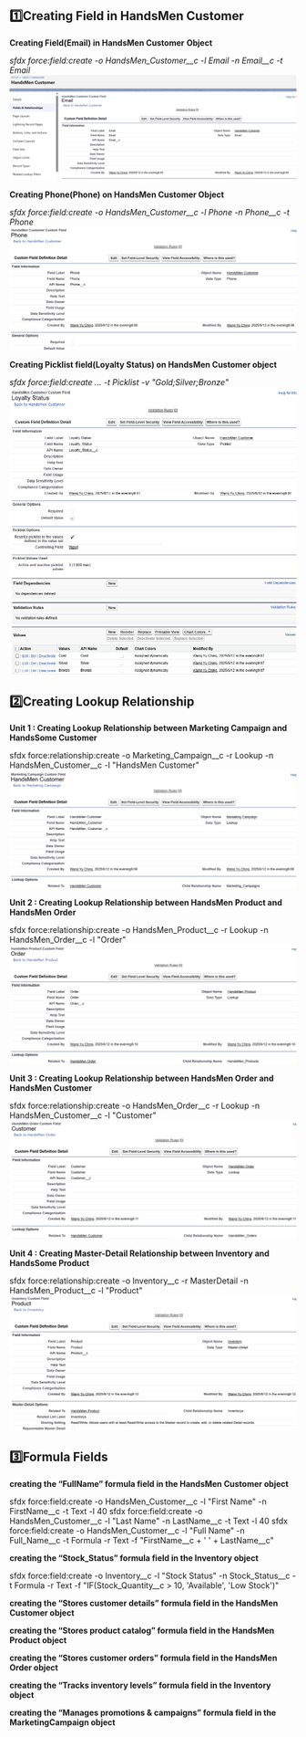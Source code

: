 ## 1️⃣Creating Field in HandsMen Customer
**Creating Field(Email) in HandsMen Customer** **Object**

*sfdx force:field:create -o HandsMen_Customer__c -l Email -n Email__c -t Email*
![Salesforce Credentials Setup](docs/img/07_HandsMenCustomerCustomField_Email.png)


**Creating Phone(Phone) on HandsMen Customer Object**

*sfdx force:field:create -o HandsMen_Customer__c -l Phone -n Phone__c -t Phone*
![Salesforce Credentials Setup](docs/img/07_HandsMenCustomerCustomField_Phone.png)

 
**Creating Picklist field(Loyalty Status) on HandsMen Customer object**

*sfdx force:field:create ... -t Picklist -v "Gold;Silver;Bronze"*
![Salesforce Credentials Setup](docs/img/07_HandsMenCustomerCustomField_LoyaltyStatus.png)

## 2️⃣Creating Lookup Relationship
**Unit 1 : Creating Lookup Relationship between Marketing Campaign and HandsSome Customer**

sfdx force:relationship:create -o Marketing_Campaign__c -r Lookup -n HandsMen_Customer__c -l "HandsMen Customer"
![Salesforce Credentials Setup](docs/img/07_LookupRelationship_MarketingCampaignandHandsSomeCustomer.png)

**Unit 2 : Creating Lookup Relationship between HandsMen Product and HandsMen Order**

sfdx force:relationship:create -o HandsMen_Product__c -r Lookup -n HandsMen_Order__c -l "Order"
![Salesforce Credentials Setup](docs/img/07_LookupRelationship_HandsMenProductandOrder.png)

**Unit 3 : Creating Lookup Relationship between HandsMen Order and HandsMen Customer**

sfdx force:relationship:create -o HandsMen_Order__c -r Lookup -n HandsMen_Customer__c -l "Customer"
![Salesforce Credentials Setup](docs/img/07_LookupRelationship_OrderandHandsMenCustomer.png)

**Unit 4 : Creating Master-Detail Relationship between Inventory and HandsSome Product**

sfdx force:relationship:create -o Inventory__c -r MasterDetail -n HandsMen_Product__c -l "Product"
![Salesforce Credentials Setup](docs/img/07_LookupRelationship_InventoryandHandsSomeProduct.png)

## 3️⃣Formula Fields
**creating the “FullName” formula field in the HandsMen Customer object**

sfdx force:field:create -o HandsMen_Customer__c -l "First Name" -n FirstName__c -t Text -l 40
sfdx force:field:create -o HandsMen_Customer__c -l "Last Name"  -n LastName__c  -t Text -l 40
sfdx force:field:create -o HandsMen_Customer__c -l "Full Name" -n Full_Name__c -t Formula -r Text -f "FirstName__c + ' ' + LastName__c"

**creating the “Stock_Status” formula field in the Inventory object**

sfdx force:field:create -o Inventory__c -l "Stock Status" -n Stock_Status__c -t Formula -r Text -f "IF(Stock_Quantity__c > 10, 'Available', 'Low Stock')"

**creating the “Stores customer details” formula field in the HandsMen Customer object**

**creating the “Stores product catalog” formula field in the HandsMen Product object**

**creating the “Stores customer orders” formula field in the HandsMen Order object**

**creating the “Tracks inventory levels” formula field in the Inventory object**

**creating the “Manages promotions & campaigns” formula field in the MarketingCampaign object**

